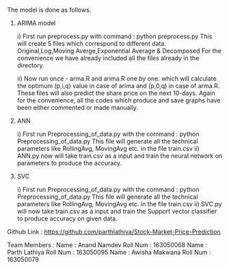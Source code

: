 The model is done as follows.

1) ARIMA model

	i) First run preprocess.py with command  : python preprocess.py
		This will create 5 files which correspond to different data. Original,Log,Moving Averge,Exponential Average & Decomposed
		For the convenience we have already included all the files already in the directory.

	ii) Now run once - arma.R and arima.R one by one. which will calculate the optimum (p,i,q) value in case of arima and (p,0,q) in case 			of arma.R. These files will also predict the share price on the next 10-days. Again for the convenience, all the codes which 			produce and save graphs have been either commented or made manually.

2) ANN 

	i) First run Preprocessing_of_data.py with the command : python Preprocessing_of_data.py This file will generate all the technical 			parameters like RollingAvg, MovingAvg etc. in the file train.csv
	ii) ANN.py now will take train.csv as a input and train the neural network on parameters to produce the accuracy.

3) SVC

	i) First run Preprocessing_of_data.py with the command : python Preprocessing_of_data.py This file will generate all the technical 			parameters like RollingAvg, MovingAvg etc. in the file train.csv
	ii) SVC.py will now take train.csv as a input and train the Support vector classifier to produce accuracy on given data.

Github Link : https://github.com/parthlathiya/Stock-Market-Price-Prediction

Team Members :
Name : Anand Namdev  Roll Num : 163050068
Name : Parth Lathiya Roll Num : 163050095
Name : Awisha Makwana Roll Num : 163050079
